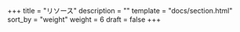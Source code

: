 +++
title = "リソース"
description = ""
template = "docs/section.html"
sort_by = "weight"
weight = 6
draft = false
+++
